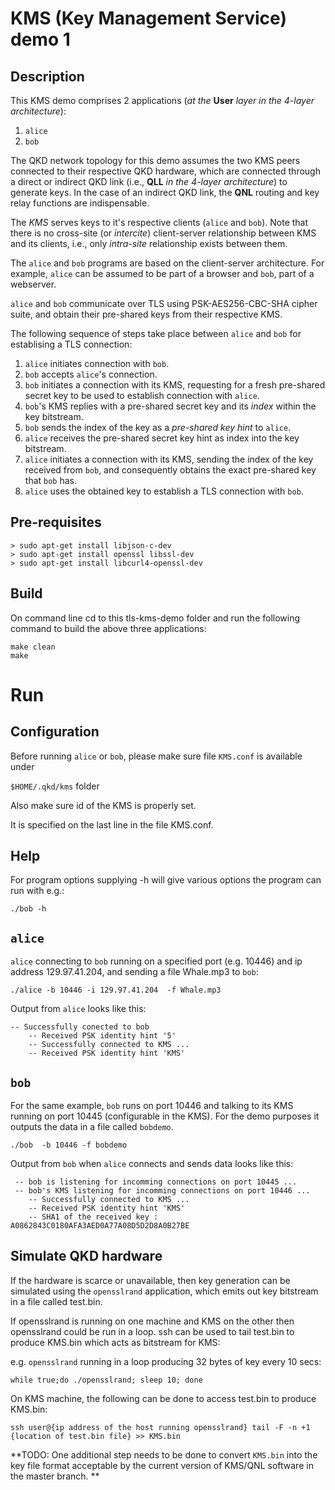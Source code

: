 KMS (Key Management Service) demo 1
======================================

Description
-----------

This KMS demo comprises 2 applications (*at the* **User** *layer in the 4-layer architecture*):

1. `alice`
2. `bob`

The QKD network topology for this demo assumes the two KMS peers connected to their respective QKD hardware, which are connected through a direct or indirect QKD link (i.e., **QLL** *in the 4-layer architecture*) to generate keys. In the case of an indirect QKD link, the **QNL** routing and key relay functions are indispensable.

The *KMS* serves keys to it's respective clients (`alice` and `bob`).  Note that there is no cross-site (or *intercite*) client-server relationship between KMS and its clients, i.e., only *intra-site* relationship exists between them.

The `alice` and `bob` programs are based on the client-server architecture.  For example, `alice` can
be assumed to be part of a browser and `bob`, part of a webserver.

`alice` and `bob` communicate over TLS using PSK-AES256-CBC-SHA cipher suite, and obtain their pre-shared keys from their respective KMS. 

The following sequence of steps take place between `alice` and `bob` for establising
a TLS connection:

1. `alice` initiates connection with `bob`.
2. `bob` accepts `alice`'s connection.
3. `bob` initiates a connection with its KMS, requesting for a fresh pre-shared
   secret key to be used to establish connection with `alice`.
4. `bob`'s KMS replies with a pre-shared secret key and its *index* within the key
   bitstream.
5. `bob` sends the index of the key as a *pre-shared key hint* to `alice`.
6. `alice` receives the pre-shared secret key hint as index into the key bitstream.
7. `alice` initiates a connection with its KMS, sending the index of the key
   received from `bob`, and consequently obtains the exact pre-shared key that `bob` has.
8. `alice` uses the obtained key to establish a TLS connection with `bob`.

Pre-requisites
--------------
```shell
> sudo apt-get install libjson-c-dev
> sudo apt-get install openssl libssl-dev
> sudo apt-get install libcurl4-openssl-dev
```

Build
-----

On command line cd to this tls-kms-demo folder and run the following command to build the above three applications:
```shell
make clean
make
```

Run
===

Configuration
-------------

Before running `alice` or `bob`, please make sure file `KMS.conf` is available under

`$HOME/.qkd/kms` folder

Also make sure id of the KMS is properly set.

It is specified on the last line in the file KMS.conf. 



Help
----

For program options supplying -h will give various options the program can run
with e.g.:

`./bob -h`

`alice`
-----

`alice` connecting to `bob` running on a specified port (e.g. 10446) and ip address 129.97.41.204, and sending a file Whale.mp3 to `bob`:


`./alice -b 10446 -i 129.97.41.204  -f Whale.mp3`


Output from `alice` looks like this:
```
-- Successfully conected to bob
    -- Received PSK identity hint '5'
    -- Successfully connected to KMS ...
    -- Received PSK identity hint 'KMS'
```

`bob`
---

For the same example, `bob` runs on port 10446 and talking to its KMS running on port 10445 (configurable in the KMS).
For the demo purposes it outputs the data in a file called `bobdemo`.

`./bob  -b 10446 -f bobdemo`

Output from `bob` when `alice` connects and sends data looks like this:

```
 -- bob is listening for incomming connections on port 10445 ...
 -- bob's KMS listening for incomming connections on port 10446 ...
    -- Successfully connected to KMS ...
    -- Received PSK identity hint 'KMS'
    -- SHA1 of the received key : A0862843C0180AFA3AED0A77A08D5D2D8A0B27BE
```

Simulate QKD hardware
---------------------

If the hardware is scarce or unavailable, then key generation can be simulated
using the `opensslrand` application, which emits out key bitstream in a file
called test.bin.

If opensslrand is running on one machine and KMS on the other then opensslrand
could be run in a loop.
ssh can be used to tail test.bin to produce KMS.bin which acts as bitstream for
KMS:


e.g. `opensslrand` running in a loop producing 32 bytes of key every 10 secs:

```shell
while true;do ./opensslrand; sleep 10; done
```

On KMS machine, the following can be done to access test.bin to produce KMS.bin:

`ssh user@{ip address of the host running opensslrand} tail -F -n +1 {location of test.bin file} >> KMS.bin `

 **TODO: One additional step needs to be done to convert `KMS.bin` into the key file format acceptable by the current version of KMS/QNL software in the master branch. **













